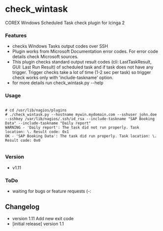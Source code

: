 
# check_wintask

COREX Windows Scheduled Task check plugin for Icinga 2
 
### Features
 - checks Windows Tasks output codes over SSH
 - Plugin works from Microsoft Documentation error codes. For error code details check Microsoft sources.
 - This plugin checks standard output result codes (cli: LastTaskResult, GUI: Last Run Result) of scheduled task and if task does not have any trigger.
   Trigger checks take a lot of time (1-2 sec per task) so trigger check works only with 'include-taskname' option.
 - for more details run check_wintask.py --help

### Usage

<pre><code>
# cd /usr/lib/nagios/plugins
# ./check_wintask.py --hostname mywin.mydomain.com --sshuser john.doe --sshkey /var/lib/nagios/.ssh/id_rsa --include-taskname "SAP Booking Data" --include-taskname "Daily report"
WARNING - 'Daily report': The task did not run properly. Task location: \. Result code: 0x1
OK - 'SAP Booking Data': The task did run properly. Task location: \. Result code: 0x0

</code></pre>


### Version

 - v1.11

### ToDo

 - waiting for bugs or feature requests (-:

## Changelog
 - version 1.11 Add new exit code
 - [initial release] version 1.1


